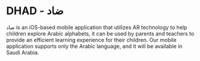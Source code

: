 # DHAD - ضاد
ضاد is an iOS-based mobile application that utilizes AR technology to help children explore Arabic alphabets, it can be used by parents and teachers to provide an efficient learning experience for their children. Our mobile application supports only the Arabic language, and it will be available in Saudi Arabia.
